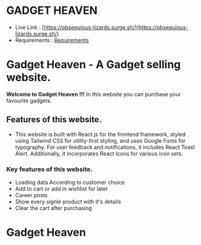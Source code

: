 # GADGET HEAVEN

- Live Link : [https://obsequious-lizards.surge.sh/](https://obsequious-lizards.surge.sh/)
- Requirements : [Requirements](https://github.com/ProgrammingHero1/B10-A8-gadget-heaven/blob/main/Batch-10_Assignment-08.pdf)

# Gadget Heaven - A Gadget selling website.

**Welcome to Gadget Heaven !!!**
In this website you can purchase your favourite gadgets.

## Features of this website.

- This website is built with React.js for the frontend framework, styled using Tailwind CSS for utility-first styling, and uses Google Fonts for typography. For user feedback and notifications, it includes React Toast Alert. Additionally, it incorporates React Icons for various icon sets.

### Key features of this website.

- Loading data According to customer choice
- Add to cart or add in wishlist for later
- Career posts
- Show every signle product with it's details
- Clear the cart after purchasing

# Gadget Heaven
